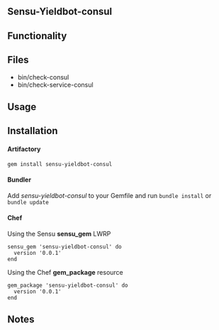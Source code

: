 ## Sensu-Yieldbot-consul

## Functionality

## Files
 * bin/check-consul
 * bin/check-service-consul

## Usage

## Installation

#### Artifactory

`gem install sensu-yieldbot-consul`

#### Bundler

Add *sensu-yieldbot-consul* to your Gemfile and run `bundle install` or `bundle update`

#### Chef

Using the Sensu **sensu_gem** LWRP
```
sensu_gem 'sensu-yieldbot-consul' do
  version '0.0.1'
end
```

Using the Chef **gem_package** resource
```
gem_package 'sensu-yieldbot-consul' do
  version '0.0.1'
end
```

## Notes
